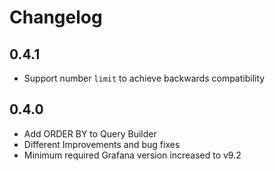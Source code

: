 # Changelog

## 0.4.1
- Support number `limit` to achieve backwards compatibility

## 0.4.0

- Add ORDER BY to Query Builder
- Different Improvements and bug fixes
- Minimum required Grafana version increased to v9.2
